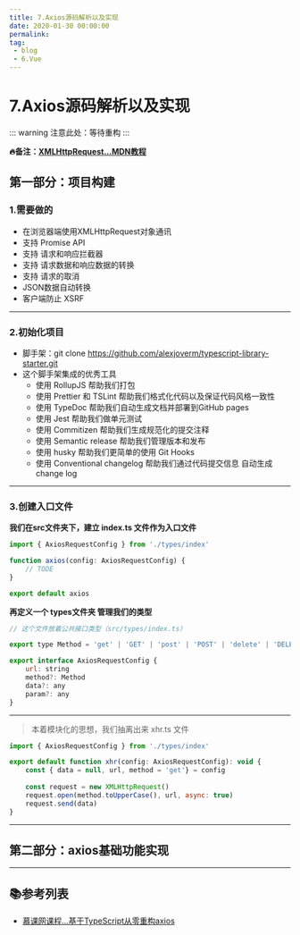 ```yaml
---
title: 7.Axios源码解析以及实现
date: 2020-01-30 00:00:00
permalink: 
tag: 
 - blog
 - 6.Vue
---
```


# 7.Axios源码解析以及实现

::: warning
注意此处：等待重构
:::


**🔥备注：[XMLHttpRequest...MDN教程](https://developer.mozilla.org/zh-CN/docs/Web/API/XMLHttpRequest)**

## 第一部分：项目构建

### 1.需要做的

- 在浏览器端使用XMLHttpRequest对象通讯
- 支持 Promise API
- 支持 请求和响应拦截器
- 支持 请求数据和响应数据的转换
- 支持 请求的取消
- JSON数据自动转换
- 客户端防止 XSRF

---

### 2.初始化项目

- 脚手架：git clone https://github.com/alexjoverm/typescript-library-starter.git
- 这个脚手架集成的优秀工具
    - 使用 RollupJS 帮助我们打包
    - 使用 Prettier 和 TSLint 帮助我们格式化代码以及保证代码风格一致性
    - 使用 TypeDoc 帮助我们自动生成文档并部署到GitHub pages
    - 使用 Jest 帮助我们做单元测试
    - 使用 Commitizen 帮助我们生成规范化的提交注释
    - 使用 Semantic release 帮助我们管理版本和发布
    - 使用 husky 帮助我们更简单的使用 Git Hooks
    - 使用 Conventional changelog 帮助我们通过代码提交信息 自动生成 change log

---

### 3.创建入口文件

**我们在src文件夹下，建立 index.ts 文件作为入口文件**

```js
import { AxiosRequestConfig } from './types/index'

function axios(config: AxiosRequestConfig) {
    // TODE
}

export default axios
```

**再定义一个 types文件夹 管理我们的类型**

```js
// 这个文件放着公共接口类型（src/types/index.ts）

export type Method = 'get' | 'GET' | 'post' | 'POST' | 'delete' | 'DELETE' | 'head' | 'HEAD' | 'OPTIONS' | 'options' | 'put' | 'PUT' | 'PATCH' | 'patch'

export interface AxiosRequestConfig {
    url: string
    method?: Method
    data?: any
    param?: any
}
```

---

> 本着模块化的思想，我们抽离出来 xhr.ts 文件

```js
import { AxiosRequestConfig } from './types/index'

export default function xhr(config: AxiosRequestConfig): void {
    const { data = null, url, method = 'get'} = config
    
    const request = new XMLHttpRequest()
    request.open(method.toUpperCase(), url, async: true)
    request.send(data)
}
```

---

## 第二部分：axios基础功能实现


---

## 📚参考列表

- [慕课网课程...基于TypeScript从零重构axios](https://coding.imooc.com/class/330.html)